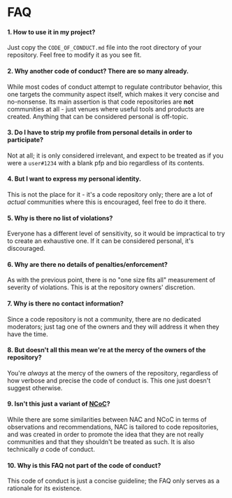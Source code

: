 # FAQ

#### 1. How to use it in my project?

Just copy the `CODE_OF_CONDUCT.md` file into the root directory of your repository. Feel free to modify it as you see fit.

#### 2. Why another code of conduct? There are so many already.

While most codes of conduct attempt to regulate contributor behavior, this one targets the community aspect itself, which makes it very concise and no-nonsense. Its main assertion is that code repositories are **not** communities at all - just venues where useful tools and products are created. Anything that can be considered personal is off-topic.

#### 3. Do I have to strip my profile from personal details in order to participate?

Not at all; it is only considered irrelevant, and expect to be treated as if you were a `user#1234` with a blank pfp and bio regardless of its contents.

#### 4. But I **want** to express my personal identity.

This is not the place for it - it's a code repository only; there are a lot of _actual_ communities where this is encouraged, feel free to do it there.

#### 5. Why is there no list of violations?

Everyone has a different level of sensitivity, so it would be impractical to try to create an exhaustive one. If it can be considered personal, it's discouraged.

#### 6. Why are there no details of penalties/enforcement?

As with the previous point, there is no "one size fits all" measurement of severity of violations. This is at the repository owners' discretion.

#### 7. Why is there no contact information?

Since a code repository is not a community, there are no dedicated moderators; just tag one of the owners and they will address it when they have the time.

#### 8. But doesn't all this mean we're at the mercy of the owners of the repository?

You're _always_ at the mercy of the owners of the repository, regardless of how verbose and precise the code of conduct is. This one just doesn't suggest otherwise.

#### 9. Isn't this just a variant of [NCoC](https://github.com/domgetter/NCoC)?

While there are some similarities between NAC and NCoC in terms of observations and recommendations, NAC is tailored to code repositories, and was created in order to promote the idea that they are not really communities and that they shouldn't be treated as such. It is also technically _a_ code of conduct.

#### 10. Why is this FAQ not part of the code of conduct?

This code of conduct is just a concise guideline; the FAQ only serves as a rationale for its existence.
